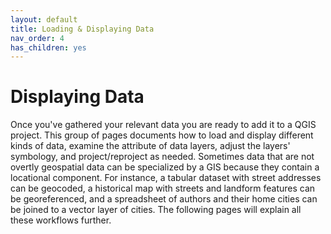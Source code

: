 ```yaml
---
layout: default
title: Loading & Displaying Data
nav_order: 4
has_children: yes
---
```

# Displaying Data

Once you've gathered your relevant data you are ready to add it to a QGIS project. This group of pages documents how to load and display different kinds of data, examine the attribute of data layers, adjust the layers' symbology, and project/reproject as needed. Sometimes data that are not overtly geospatial data can be specialized by a GIS because they contain a locational component. For instance, a tabular dataset with street addresses can be geocoded, a historical map with streets and landform features can be georeferenced, and a spreadsheet of authors and their home cities can be joined to a vector layer of cities. The following pages will explain all these workflows further. 


